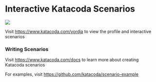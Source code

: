 # Interactive Katacoda Scenarios

[![](http://shields.katacoda.com/katacoda/yordja/count.svg)](https://www.katacoda.com/yordja "Get your profile on Katacoda.com")

Visit https://www.katacoda.com/yordja to view the profile and interactive scenarios

### Writing Scenarios
Visit https://www.katacoda.com/docs to learn more about creating Katacoda scenarios

For examples, visit https://github.com/katacoda/scenario-example
